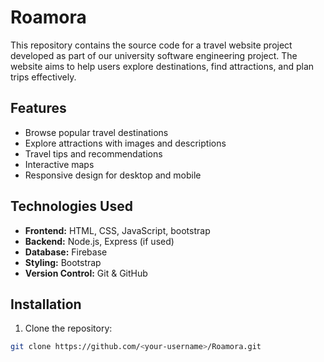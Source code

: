  # Roamora

This repository contains the source code for a travel website project developed as part of our university software engineering project. The website aims to help users explore destinations, find attractions, and plan trips effectively.

## Features

- Browse popular travel destinations
- Explore attractions with images and descriptions
- Travel tips and recommendations
- Interactive maps 
- Responsive design for desktop and mobile

## Technologies Used

- **Frontend:** HTML, CSS, JavaScript, bootstrap
- **Backend:** Node.js, Express (if used)
- **Database:** Firebase 
- **Styling:** Bootstrap
- **Version Control:** Git & GitHub

## Installation

1. Clone the repository:

```bash
git clone https://github.com/<your-username>/Roamora.git
